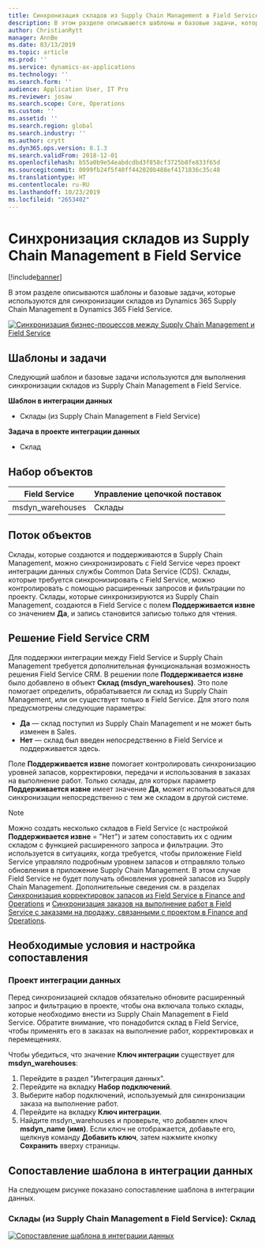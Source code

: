 ```yaml
---
title: Синхронизация складов из Supply Chain Management в Field Service
description: В этом разделе описываются шаблоны и базовые задачи, которые используются для синхронизации складов из Dynamics 365 Supply Chain Management в Dynamics 365 Field Service.
author: ChristianRytt
manager: AnnBe
ms.date: 03/13/2019
ms.topic: article
ms.prod: ''
ms.service: dynamics-ax-applications
ms.technology: ''
ms.search.form: ''
audience: Application User, IT Pro
ms.reviewer: josaw
ms.search.scope: Core, Operations
ms.custom: ''
ms.assetid: ''
ms.search.region: global
ms.search.industry: ''
ms.author: crytt
ms.dyn365.ops.version: 8.1.3
ms.search.validFrom: 2018-12-01
ms.openlocfilehash: b55a0b9e54eabdcdbd3f858cf3725b8fe833f65d
ms.sourcegitcommit: 0099fb24f5f40ff442020b488ef4171836c35c48
ms.translationtype: HT
ms.contentlocale: ru-RU
ms.lasthandoff: 10/23/2019
ms.locfileid: "2653402"
---
```

# <a name="synchronize-warehouses-from-supply-chain-management-to-field-service"></a>Синхронизация складов из Supply Chain Management в Field Service

[!include[banner](../includes/banner.md)]

В этом разделе описываются шаблоны и базовые задачи, которые используются для синхронизации складов из Dynamics 365 Supply Chain Management в Dynamics 365 Field Service.

[![Синхронизация бизнес-процессов между Supply Chain Management и Field Service](./media/FSWarehouseOW.png)](./media/FSWarehouseOW.png)

## <a name="templates-and-tasks"></a>Шаблоны и задачи
Следующий шаблон и базовые задачи используются для выполнения синхронизации складов из Supply Chain Management в Field Service.

**Шаблон в интеграции данных**
- Склады (из Supply Chain Management в Field Service)

**Задача в проекте интеграции данных**
- Склад

## <a name="entity-set"></a>Набор объектов
| Field Service    | Управление цепочкой поставок                 |
|------------------|----------------------------------------|
| msdyn_warehouses | Склады                             |

## <a name="entity-flow"></a>Поток объектов
Склады, которые создаются и поддерживаются в Supply Chain Management, можно синхронизировать с Field Service через проект интеграции данных службы Common Data Service (CDS). Склады, которые требуется синхронизировать с Field Service, можно контролировать с помощью расширенных запросов и фильтрации по проекту. Склады, которые синхронизируются из Supply Chain Management, создаются в Field Service с полем **Поддерживается извне** со значением **Да**, и запись становится записью только для чтения.

## <a name="field-service-crm-solution"></a>Решение Field Service CRM
Для поддержки интеграции между Field Service и Supply Chain Management требуется дополнительная функциональная возможность решения Field Service CRM. В решении поле **Поддерживается извне** было добавлено в объект **Склад (msdyn_warehouses)**. Это поле помогает определить, обрабатывается ли склад из Supply Chain Management, или он существует только в Field Service. Для этого поля предусмотрены следующие параметры:
- **Да** — склад поступил из Supply Chain Management и не может быть изменен в Sales.
- **Нет** — склад был введен непосредственно в Field Service и поддерживается здесь.

Поле **Поддерживается извне** помогает контролировать синхронизацию уровней запасов, корректировки, передачи и использования в заказах на выполнение работ. Только склады, для которых параметр **Поддерживается извне** имеет значение **Да**, может использоваться для синхронизации непосредственно с тем же складом в другой системе. 

> [!NOTE]
> Можно создать несколько складов в Field Service (с настройкой **Поддерживается извне** = "Нет") и затем сопоставить их с одним складом с функцией расширенного запроса и фильтрации. Это используется в ситуациях, когда требуется, чтобы приложение Field Service управляло подробным уровнем запасов и отправляло только обновления в приложение Supply Chain Management. В этом случае Field Service не будет получать обновления уровней запасов из Supply Chain Management. Дополнительные сведения см. в разделах [Синхронизация корректировок запасов из Field Service в Finance and Operations](https://docs.microsoft.com/dynamics365/unified-operations/supply-chain/sales-marketing/synchronize-inventory-adjustments) и [Синхронизация заказов на выполнение работ в Field Service с заказами на продажу, связанными с проектом в Finance and Operations](https://docs.microsoft.com/dynamics365/unified-operations/supply-chain/sales-marketing/field-service-work-order).

## <a name="prerequisites-and-mapping-setup"></a>Необходимые условия и настройка сопоставления
### <a name="data-integration-project"></a>Проект интеграции данных
Перед синхронизацией складов обязательно обновите расширенный запрос и фильтрацию в проекте, чтобы она включала только склады, которые необходимо внести из Supply Chain Management в Field Service. Обратите внимание, что понадобится склад в Field Service, чтобы применять его в заказах на выполнение работ, корректировках и перемещениях.  

Чтобы убедиться, что значение **Ключ интеграции** существует для **msdyn_warehouses**:
1. Перейдите в раздел "Интеграция данных".
2. Перейдите на вкладку **Набор подключений**.
3. Выберите набор подключений, используемый для синхронизации заказа на выполнение работ.
4. Перейдите на вкладку **Ключ интеграции**.
5. Найдите msdyn_warehouses и проверьте, что добавлен ключ **msdyn_name (имя)**. Если ключ не отображается, добавьте его, щелкнув команду **Добавить ключ**, затем нажмите кнопку **Сохранить** вверху страницы.

## <a name="template-mapping-in-data-integration"></a>Сопоставление шаблона в интеграции данных

На следующем рисунке показано сопоставление шаблона в интеграции данных.

### <a name="warehouses-supply-chain-management-to-field-service-warehouse"></a>Склады (из Supply Chain Management в Field Service): Склад

[![Сопоставление шаблона в интеграции данных](./media/Warehouse1.png)](./media/Warehouse1.png)
